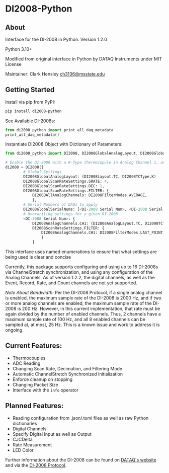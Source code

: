 # DI2008-Python

## About
Interface for the DI-2008 in Python.
Version 1.2.0

Python 3.10+

Modified from original interface in Python by DATAQ Instruments under MIT License

Maintainer: Clark Hensley ch3136@msstate.edu

## Getting Started
Install via pip from PyPI:
```sh
pip install di2008-python
```

See Available DI-2008s:
```py
from di2008_python import print_all_daq_metadata
print_all_daq_metadata()
```

Instantiate DI2008 Object with Dictionary of Parameters:
```py
from di2008_python import DI2008, DI2008GlobalAnalogLayout, DI2008GlobalScanRateSettings, DI2008AllAnalogChannels, DI2008FilterModes, DI2008GlobalSerialNums, DI2008AnalogChannels, DI2008AnalogLayout, DI2008TCType, DI2008ScanRateSettings

# Enable the DI-2008 with a K-Type thermocopule in Analog Channel 1, an N-Type Thermocouple in Analog Channel 3, and the Digital Channel active
di2008 = DI2008({
        # Global Settings
        DI2008GlobalAnalogLayout: (DI2008Layout.TC, DI2008TCType.K)
        DI2008GlobalScanRateSettings.SRATE: 4,
        DI2008GlobalScanRateSettings.DEC: 1,
        DI2008GlobalScanRateSettings.FILTER: {
            DI2008AllAnalogChannels: DI2008FilterModes.AVERAGE,
            },
        # Serial Numbers of DAQs to apply
        DI2008GlobalSerialNums: [<DI-2008 Serial Num>, <DI-2008 Serial Num>, ...],
        # Overwriting settings for a given DI-2008
        <DI-2008 Serial Num>: {
            DI2008AnalogChannels.CH1: (DI2008AnalogLayout.TC, DI2008TCType.N),
            DI2008ScanRateSettings.FILTER: {
                DI2008AnalogChannels.CH1: DI2008FilterModes.LAST_POINT,
                }
            }
```

This interface uses named enumerations to ensure that what settings are being used is clear and concise

Currently, this package supports configuring and using up to 16 DI-2008s via ChannelStretch synchronization, and using any configuration of the Analog Channels. As of version 1.2.2, the digital channels, as well as the Event, Record, Rate, and Count channels are not yet supported.

*Note About Bandwidth:*
Per the DI-2008 Protocol, if a single analog channel is enabled, the maximum sample rate of the DI-2008 is 2000 Hz, and if two or more analog channels are enabled, the maximum sample rate of the DI-2008 is 200 Hz. However, in this current implementation, that rate must be again divided by the number of enabled channels. Thus, 2 channels have a maximum sample rate of 100 Hz, and all 8 enabled channels can be sampled at, at most, 25 Hz. This is a known issue and work to address it is ongoing.

## Current Features:
* Thermocouples
* ADC Reading
* Changing Scan Rate, Decimation, and Filtering Mode
* Automatic ChannelStretch Synchronized Initialization
* Enforce cleanup on stopping
* Changing Packet Size
* Interface with the `info` operator

## Planned Features:
* Reading configuration from .json/.toml files as well as raw Python dictionaries
* Digital Channels
* Specify Digital Input as well as Output
* CJCDelta
* Rate Measurement
* LED Color

Further information about the DI-2008 can be found on [DATAQ's website](https://www.dataq.com/products/di-2008) and via the [DI-2008 Protocol](https://www.dataq.com/resources/pdfs/misc/di-2008%20protocol.pdf).
